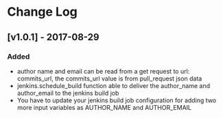# Change Log

## [v1.0.1] - 2017-08-29
### Added
- author name and email can be read from a get request to url: commits_url, the commits_url value is from pull_request json data
- jenkins.schedule_build function able to deliver the author_name and author_email to the jenkins build job
- You have to update your jenkins build job configuration for adding two more input variables as AUTHOR_NAME and AUTHOR_EMAIL


